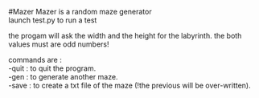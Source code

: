 #Mazer
Mazer is a random maze generator  
launch test.py to run a test  

the progam will ask the width and the height for the labyrinth.
the both values must are odd numbers!

commands are :  
-quit : to quit the program.  
-gen : to generate another maze.  
-save : to create a txt file of the maze (!the previous will be over-written).  
